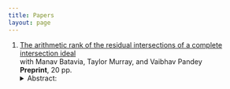 ```yaml
---
title: Papers
layout: page
---
```


1. [The arithmetic rank of the residual intersections of a complete intersection ideal](https://arxiv.org/abs/2510.17049) <br>
   with Manav Batavia, Taylor Murray, and Vaibhav Pandey <br>
   **Preprint**, 20 pp. <details><summary>Abstract:</summary> The arithmetic rank of an ideal in a polynomial ring over an algebraically closed field is the smallest number of equations needed to define its vanishing locus set-theoretically. We determine the arithmetic rank of the generic m-residual intersection of an ideal generated by n indeterminates for all m ≥ n and in every characteristic. We further give an explicit description of its set-theoretic generators. Our main result provides a sharp upper bound for the arithmetic rank of any residual intersection of a complete intersection ideal in any Noetherian local ring. In particular, given a complete intersection ideal of height at least two, any of its generic residual intersections—including its generic link— fails to be a set-theoretic complete intersection in characteristic zero. </details>

  
